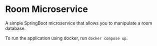# Room Microservice
 
A simple SpringBoot microservice that allows you to manipulate a room database.

To run the application using docker, run ``` docker compose up ```.